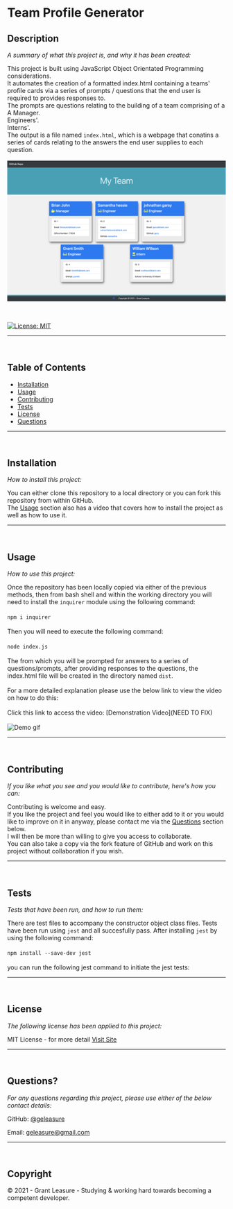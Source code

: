 
# Team Profile Generator

## Description 

*A summary of what this project is, and why it has been created:*

This project is built using JavaScript Object Orientated Programming considerations. <br> It automates the creation of a formatted index.html containing a teams' profile cards via a series of prompts / questions that the end user is required to provides responses to. <br> The prompts are questions relating to the building of a team comprising of a <br> A Manager. <br> Engineers'. <br> Interns'. <br> The output is a file named ```index.html```, which is a webpage that conatins a series of cards relating to the answers the end user supplies to each question. <br><br> ![screenshot](./README_img/screenshot_01.PNG)

<br>

[![License: MIT](https://img.shields.io/badge/License-MIT-yellow.svg)](https://opensource.org/licenses/MIT)

---

<br>


## Table of Contents       
   * [Installation](#installation)
   * [Usage](#usage)
   * [Contributing](#contributing)    
   * [Tests](#tests)    
   * [License](#license)
   * [Questions](#questions)
---

<br>

## Installation

*How to install this project:*

You can either clone this repository to a local directory or you can fork this repository from within GitHub. <br> The [Usage](#usage) section also has a video that covers how to install the project as well as how to use it.

 
---

<br>

## Usage 

*How to use this project:*

Once the repository has been locally copied via either of the previous methods, then from bash shell and within the working directory you will need to install the ```inquirer``` module using the following command: <br><br> ```npm i inquirer``` <br><br> Then you will need to execute the following command: <br><br> ```node index.js``` <br><br> The from which you will be prompted for answers to a series of questions/prompts, after providing responses to the questions, the index.html file will be created in the directory named ```dist```. <br> <br> For a more detailed explanation please use the below link to view the video on how to do this: <br><br> Click this link to access the video: [Demonstration Video](NEED TO FIX) <br> <br>![Demo gif](./demo/team_profile_generator_demo.gif1)


---

<br>

## Contributing

*If you like what you see and you would like to contribute, here's how you can:*

Contributing is welcome and easy. <br> If you like the project and feel you would like to either add to it or you would like to improve on it in anyway, please contact me via the [Questions](#questions) section below. <br> I will then be more than willing to give you access to collaborate. <br>You can also take a copy via the fork feature of GitHub and work on this project without collaboration if you wish.

 
---

<br>

## Tests

*Tests that have been run, and how to run them:*

There are test files to accompany the constructor object class files. Tests have been run using ```jest``` and all succesfully pass. After installing ```jest``` by using the following command: <br><br> ```npm install --save-dev jest``` <br><br> you can run the following jest command to initiate the jest tests:


---

<br>

## License

*The following license has been applied to this project:*

MIT License - for more detail [Visit Site](https://opensource.org/licenses/MIT)


---

<br>

## Questions?

*For any questions regarding this project, please use either of the below contact details:*

GitHub: [@geleasure](https://github.com/geleasure)

Email: geleasure@gmail.com


---

<br>

## Copyright

© 2021 - Grant Leasure - Studying & working hard towards becoming a competent developer. 

